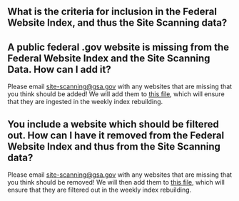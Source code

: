 

## What is the criteria for inclusion in the Federal Website Index, and thus the Site Scanning data?  




## A public federal .gov website is missing from the Federal Website Index and the Site Scanning Data.  How can I add it?  

Please email [site-scanning@gsa.gov](mailto:site-scanning@gsa.gov) with any websites that are missing that you think should be added!  We will add them to [this file](https://github.com/GSA/federal-website-index/blob/main/data/dataset/other-websites.csv), which will ensure that they are ingested in the weekly index rebuilding.   

## You include a website which should be filtered out.  How can I have it removed from the Federal Website Index and thus from the Site Scanning data?  

Please email [site-scanning@gsa.gov](mailto:site-scanning@gsa.gov) with any websites that are missing that you think should be removed! We will then add them to [this file](https://github.com/GSA/federal-website-index/blob/main/criteria/ignore-list-begins.csv), which will ensure that they are filtered out in the weekly index rebuilding.  
